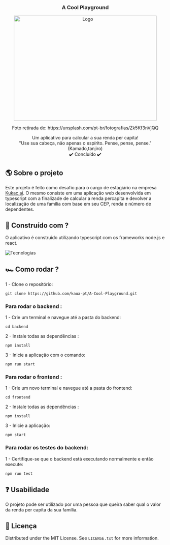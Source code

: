 <br />
<div align="center">
    <h3 align="center">A Cool Playground</h3>
   <img src="img/percapita.jpg" alt="Logo" width="450" height="330">
  <p>Foto retirada de: https://unsplash.com/pt-br/fotografias/Zk5Kf3nVjQQ</p>

  <p align="center">
    Um aplicativo para calcular a sua renda per capita! </br>
    "Use sua cabeça, não apenas o espírito. Pense, pense, pense." (Kamado,tanjiro) </br>
    ✔️ Concluído ✔️
  </p>
</div>

<!-- ABOUT THE PROJECT -->
## 🌎 Sobre o projeto

Este projeto é feito como desafio para o cargo de estagiário na empresa [Kukac.ai](https://kukac.com.br/). O mesmo consiste em uma aplicação web desenvolvida em typescript com a finalizade de calcular a renda percapita e devolver a localização de uma família com base em seu CEP, renda e número de dependentes.

## 🔨 Construído com ?

O aplicativo é construido utilizando typescript com os frameworks node.js e react.

![Tecnologias](https://skillicons.dev/icons?i=typescript,nodejs,react,javascript)

## 🏎️ Como rodar ?
 
1 - Clone o repositório:

```
git clone https://github.com/kaua-pt/A-Cool-Playground.git
```

### Para rodar o backend :

1 - Crie um terminal e navegue até a pasta do backend:
```
cd backend
```
2 - Instale todas as dependências :
```
npm install
```
3 - Inicie a aplicação com o comando:
```
npm run start
```

### Para rodar o frontend :

1 - Crie um novo terminal e navegue até a pasta do frontend: 
```
cd frontend
```
2 - Instale todas as dependências :
```
npm install
```
3 - Inicie a aplicação:
```
npm start
```
### Para rodar os testes do backend:

1 - Certifique-se que o backend está executando normalmente e então execute:
```
npm run test
```

<!-- USAGE EXAMPLES -->
## ❓ Usabilidade

O projeto pode ser utilizado por uma pessoa que queira saber qual o valor da renda per capita da sua família.

<!-- LICENSE -->
## 💨 Licença

Distributed under the MIT License. See `LICENSE.txt` for more information.
